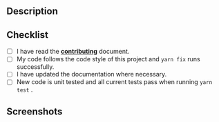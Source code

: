 ## Description

<!-- Describe your changes in detail and reference any issues it addresses-->

## Checklist

<!-- Go over all the following points, and put an `x` in all the boxes that apply. -->

<!-- prettier-ignore-start -->

- [ ] I have read the [**contributing**](https://github.com/ifiokjr/remirror/blob/master/docs/contributing.md) document.
- [ ] My code follows the code style of this project and `yarn fix` runs successfully.
- [ ] I have updated the documentation where necessary.
- [ ] New code is unit tested and all current tests pass when running `yarn test` .

<!-- prettier-ignore-end -->

## Screenshots

<!-- Delete this section if not applicable -->
